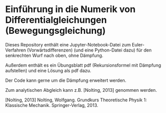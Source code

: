 # Einführung in die Numerik von Differentialgleichungen (Bewegungsgleichung)

Dieses Repository enthält eine Jupyter-Notebook-Datei zum Euler-Verfahren (Vorwärtsdifferenzen) (und eine Python-Datei dazu) für den senkrechten Wurf nach oben, ohne Dämpfung.

Außerdem enthält es ein Übungsblatt pdf (Rekursionsformel mit Dämpfung aufstellen) und eine Lösung als pdf dazu.

Der Code kann gerne um die Dämpfung erweitert werden.

Zum analytischen Abgleich kann z.B. [Nolting, 2013] genommen werden.

[Nolting, 2013] Nolting, Wolfgang. Grundkurs Theoretische Physik 1: Klassische Mechanik. Springer-Verlag, 2013.
